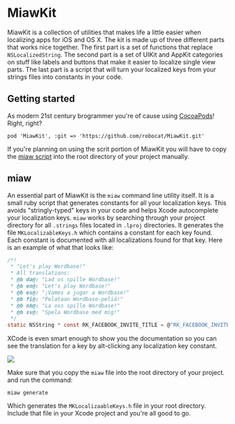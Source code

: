 # MiawKit

MiawKit is a collection of utilities that makes life a little easier when localizing apps for iOS and OS X. The kit is made up of three different parts that works nice together. The first part is a set of functions that replace ``NSLocalizedString``. The second part is a set of UIKit and AppKit categories on stuff like labels and buttons that make it easier to localize single view parts. The last part is a script that will turn your localized keys from your strings files into constants in your code.

## Getting started

As modern 21st century brogrammer you're of cause using [CocoaPods](http://cocoapods.org)! Right, right?

    pod 'MiawKit', :git => 'https://github.com/robocat/MiawKit.git'
  
If you're planning on using the scrit portion of MiawKit you will have to copy the [miaw script](miaw) into the root directory of your project manually.

## miaw

An essential part of MiawKit is the ``miaw`` command line utility itself. It is a small ruby script that generates constants for all your localization keys. This avoids "stringly-typed" keys in your code and helps Xcode autocomplete your localization keys. ``miaw`` works by searching through your project directory for all ``.strings`` files located in ``.lproj`` directories. It generates the file ``MKLocalizableKeys.h`` which contains a constant for each key found. Each constant is documented with all localizations found for that key. Here is an example of what that looks like:

```c
/*!
 * "Let's play Wordbase!"
 * All translations:
 * @b da@: "Lad os spille Wordbase!"
 * @b en@: "Let's play Wordbase!"
 * @b es@: "¡Vamos a jugar a Wordbase!"
 * @b fi@: "Pelataan Wordbase-peliä!"
 * @b nb@: "La oss spille Wordbase!"
 * @b sv@: "Spela Wordbase med mig!"
 */
static NSString * const RK_FACEBOOK_INVITE_TITLE = @"RK_FACEBOOK_INVITE_TITLE";
```

XCode is even smart enough to show you the documentation so you can see the translation for a key by alt-clicking any localization key constant.

![](http://f.cl.ly/items/3K0p2Z3D1t2h013p1p17/Screen%20Shot%202014-05-13%20at%2011.42.32.png)

Make sure that you copy the ``miaw`` file into the root directory of your project. and run the command:

    miaw generate
    
Which generates the ``MKLocalizaableKeys.h`` file in your root directory. Include that file in your Xcode project and you're all good to go.
